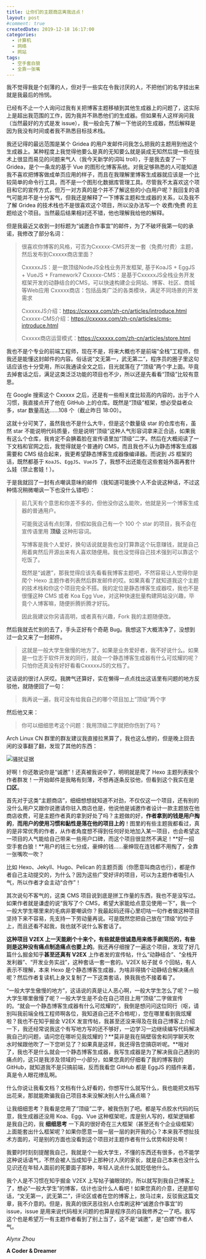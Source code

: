 ```yaml
---
title: 让你们的主题商店离我远点！
layout: post
#comment: true
createdDate: 2019-12-18 16:17:00
categories:
  - 计算机
  - 网络
  - 网站
tags:
  - 空手套白狼
  - 全靠一张嘴
---
```

我不觉得我是个刻薄的人，但对于一些实在令我讨厌的人，不把他们的名字挂出来就是我最后的怜悯。

<!--more-->

已经有不止一个人询问过我有关把博客主题移植到其他生成器上的问题了，这实际上是超出我范围的工作，因为我并不熟悉他们的生成器。但如果有人这样询问我（当然最好的方式是发 issue），我一般会先了解一下他说的生成器，然后解释是因为我没有时间或者我不熟悉目标技术栈。

我还记得的最远范围是某个 Gridea 的用户发邮件问我怎么把我的主题用到他这个生成器上。某种程度上我觉得他要么是真的无知要么就是装成无知然后提一些在技术上很显而易见的问题来气人（我今天新学的词叫 troll），于是我去查了一下 Gridea，是个一条龙的基于 Vue 的图形化博客系统。对我足够熟悉的人可能知道我不喜欢把博客做成单页应用的样子，而且在我理解里博客生成器就应该是一个比较简单的命令行工具，而不是一个图形化数据库管理工具。尽管我不太喜欢这个项目和它的宣传方式，但万一对方真的是个并不了解这些的小白用户呢？我回复的语气可能并不是十分客气，但我还是解释了一下博客主题和生成器的关系，以及我不了解 Gridea 的技术栈也不是很喜欢这个项目，所以没办法写一个 收费/免费 的主题给这个项目。当然最后结果相对还不错，他也理解我给他的解释。

但是我最近又收到一封标题为“诚邀合作事宜”的邮件，为了不破坏我第一句的承诺，我修改了部分名词：

> 很喜欢你博客的风格，可否为Cxxxxx-CMS开发一套（免费/付费）主题，然后发布到Cxxxxx商店里面？
>
> CxxxxxJS：是一款顶级NodeJS全栈业务开发框架, 基于KoaJS + EggJS + VueJS + Framework7 
> Cxxxxx-CMS：是基于CxxxxxJS全栈业务开发框架开发的动静结合的CMS，可以快速构建企业网站、博客、社区、商城等Web应用
> Cxxxxx商店：包括品类广泛的各类模块，满足不同场景的开发需求
>
> CxxxxxJS介绍：https://cxxxxx.com/zh-cn/articles/introduce.html
> Cxxxxx-CMS介绍：https://cxxxxx.com/zh-cn/articles/cms-introduce.html
>
> Cxxxxx商店运营模式：https://cxxxxx.com/zh-cn/articles/store.html

我也不是个专业的前端工程师，现在不是，将来大概也不是前端“全栈”工程师，但我还是能懂这封邮件的内容。俗话说“文无第一，武无第二”，程序员的圈子里这句话应该也十分受用，所以我通读全文之后，目光就落在了“顶级”两个字上面。毕竟去掉套话之后，满足这类泛泛功能的项目也不少，所以还是先看看“顶级”比较有意思。

在 Google 搜索这个 Cxxxxx 之后，还是有一些相关度比较高的内容的，出于个人习惯，我直接点开了他在 GitHub 上的仓库。既然是“顶级”框架，想必受益者众多，star 数量高达……108 个（截止昨日 18:00）。

这就十分可笑了，虽然我也不是什么大牛，但是这个数量级 star 的仓库也有，虽然 star 不能说明代码质量，但是说明“顶级”这种人气形容词拿来正合适，如果我有这么个仓库，我肯定不会腆着脸在宣传语里加“顶级”二字。然后在大概阅读了一下文档和官网之后，我觉得就是个普通的 CMS，而且我也不认为静态博客生成器需要和 CMS 结合起来，我更希望静态博客生成器像编译器。而说到 JS 框架的话，既然都基于 `KoaJS`、`EggJS`、`VueJS` 了，我想不出还能在这些套娃外面再套什么娃（禁止套娃！）。

于是我就回了一封有点嘲讽意味的邮件（我知道可能换个人不会说这种话，不过这种情况稍微嘲讽一下也没什么错吧）：

> 前几天有个意思和你差不多的，但他没你这么能吹，他就是另一个博客生成器的普通用户。
>
> 可能我这话有点刻薄，但假如我自己有一个 100 个 star 的项目，我不会在宣传语里用 **顶级** 这种形容词。
>
> 写博客是我个人爱好，换句话说就是我也没打算靠这个玩意赚钱，就是自己用着爽然后开源出来有人喜欢随便用。我也没觉得自己技术强到可以靠这个吃饭了。
>
> 既然是“诚邀”，那我觉得应该先看看我博客主题吧，不然容易让人觉得你是爬个 Hexo 主题作者列表然后群发邮件的哎。如果真看了就知道我这个主题的技术栈和你这个项目完全不搭。我的定位是静态博客生成器哎，我也不是很懂这种 CMS 或者 Koa Egg Vue，对这种快速批量构建网站没兴趣，毕竟个人博客嘛，随便折腾折腾才好玩。
>
> 因此我建议你另请高明，或者真有兴趣，Fork 我的主题随便改。

然后我就去忙别的去了，手头正好有个奇葩 Bug。我想这下大概清净了，没想到过一会又来了一封邮件。

> 这就是一般大学生傲慢的地方了。如果是业务爱好者，我不好说什么。如果是一位志于软件开发的同行，就会一个静态博客生成器有什么可炫耀的呢？只怕你还真没有好好看看CxxxxxJS的文档了。

这话说的很讨人厌哎。我脾气还算好，实在懒得一点点找出这话里有问题的地方反驳他，就随便回了一句：

> 我再说一遍，我可没有给我自己的哪个项目加上“顶级”两个字

然后他又来：

> 你可以细细思考这个问题：我用顶级二字就把你伤到了吗？

Arch Linux CN 群里的群友建议我直接拉黑算了，我也这么想的，但是晚上回去闲的没事翻了翻，发现了其他的东西：

![骚扰证据](1.png)

好啊！你还敢说你是“诚邀”！还真被我说中了，明明就是爬了 Hexo 主题列表挨个作者群发！一开始邮件是我略有刻薄，不想再逐条反驳他，但看到这个我实在是 **口区**。

首先对于这类“主题商店”，细细想想就知道不对劲，不仅仅这一个项目，还有别的没什么用户又跟你说邀请你驻入商店也是，他说他是诚邀作者设计一款主题放在他商店收费，可是主题作者真的拿到好处了吗？主题做的好，**作者拿到的钱是用户掏的**，**而用户的使用习惯和黏性是落在他的项目上的**！图里的有些主题我都看过，真的是非常优秀的作者，从作者角度想不得到任何好处地加入某一项目，也会希望这一项目的人气能给自己带来一些用户口碑，而这个项目很显然不满足！**好一招空手套白狼！**用户的钱三七分成，豪绅的钱……豪绅现在连钱都不用掏了，全靠一张嘴吹一吹？

比如 Hexo、Jekyll、Hugo、Pelican 的主题页面（你愿意叫商店也行），都是作者自己主动提交的，为什么？因为这些广受好评的项目，可以为主题作者吸引人气，所以作者才会主动“合作”！

其次说句不客气的，这类 CMS 项目说到底是拼工作量的东西，我也不是没写过。如果作者就是谦虚的说“我写了个 CMS，希望大家能给点意见使用一下”，我一个一般大学生哪里来的毛病非要嘲讽你？我最起码还得心里叨咕一句作者做这种项目坚持下来不容易，先支持一下劳动量再说。可是既然您把自己放在“顶级”的位子上，而且还看不起我，我也就不说什么客套话了。

**这种项目 V2EX 上一天能刷个十来个，有些就是很诚恳用来练手刷简历的，有些则是这种没有痛点制造痛点也要上的**。我还再仔细搜了一遍这个项目，发现了好几篇什么掘金知乎**甚至还真有 V2EX** 上作者发的宣传帖，什么“动静结合”、“全栈开发利器”、“开发业务实战”，这种套话一套一套的。V2EX 帖子就 6 个回帖，有人表示不理解，本来 Hexo 是个静态博客生成器，为啥非得搞个动静结合解决痛点呢？然后作者复读机上身又复制了一下这类套话，换我我也不接着看了。

“一般大学生傲慢的地方”，这话说的真是让人恶心啊，一般大学生怎么了呢？一般大学生哪里傲慢了呢？一般大学生是不会在自己项目上用“顶级”二字做宣传的。“就会一个静态博客生成器有什么可炫耀的”，我倒是想问问这位同行（呕，请别叫我前端全栈工程师啊各位，我知道自己还不合格呢），您在哪里看到我炫耀啦？我也不在知乎掘金 V2EX 发宣传帖，我甚至还没来得及在我自己博客上介绍一下，我还经常说我这个有写地方写的还不够好，一边学习一边继续编写代码解决我自己的问题，请问您在哪听见我炫耀的？**莫非是我在隔壁宿舍和同学聊天吹水时候跟他吹了一下您听见了？如果真是这样，我还得告您搞窃听呢。**哦对了，我也不是什么就会一个静态博客生成器，我写生成器是为了解决我自己遇到的痛点的，这只是我涉及领域的一小部分，如果您真的仔细看了我的博客我的 GitHub，就知道我不是只搞前端，反而我看您 GitHub 都是 EggJS 的插件来着，真是令人眼花缭乱啊。

什么你说让我看文档？文档有什么好看的，你想写什么就写什么，我也能把文档写出花来，那就能欺骗我自己项目本来没解决别人什么痛点嘛？

让我细细思考？我看是您用了“顶级”二字，被我伤到了吧。都是写点胶水代码的玩意，我生成器还没用 Koa、Egg、Vue 这种框架呢，库是别人写的，框架逻辑都是我自己的，我 **细细思考** 一下真的很好奇在三大框架（甚至还有个企业级框架）上面能套出什么框架呢？如果你愿意一层一层一层的剥开我的心？本来我不想扯技术方面的，可是别的方面也没看到这个项目对主题作者有什么优势和好处啊！

我要时时刻刻提醒我自己，我就是个一般大学生，不懂的东西还有很多，也不能学这种说话语气，不然会被人当成知乎上那种讨人厌的家长，就是自己本来也没什么见识还在年轻人面前的死要面子那种，年轻人说点什么就贬低他什么。

我个人是不习惯在知乎掘金 V2EX 上写帖子骗眼球的，所以就写到我自己博客上了，想必“一般大学生”的博客，估计也没什么人看吧！如果您真的介意，还是那句话，“文无第一，武无第二”，评论区或者在您的博客上，放马过来，反驳我这篇文章，我不介意的。但是，我真的很厌恶往别人仓库刷这种“诚邀合作事宜”的 issue，issue 是用来说代码相关问题的也算是程序员的自我修养之一了吧。我写这个也是希望万一有主题作者看到了别上当了，这不是“诚邀”，是“白嫖”作者人气。

*Alynx Zhou*

**A Coder & Dreamer**
